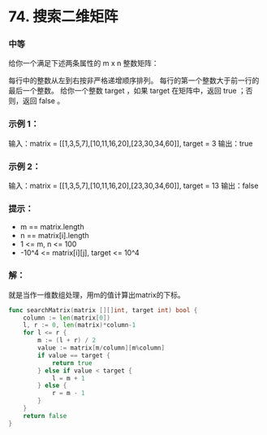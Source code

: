 # 74. 搜索二维矩阵

### 中等

给你一个满足下述两条属性的 m x n 整数矩阵：

每行中的整数从左到右按非严格递增顺序排列。
每行的第一个整数大于前一行的最后一个整数。
给你一个整数 target ，如果 target 在矩阵中，返回 true ；否则，返回 false 。

### 示例 1：

输入：matrix = [[1,3,5,7],[10,11,16,20],[23,30,34,60]], target = 3
输出：true

### 示例 2：

输入：matrix = [[1,3,5,7],[10,11,16,20],[23,30,34,60]], target = 13
输出：false

### 提示：
- m == matrix.length
- n == matrix[i].length
- 1 <= m, n <= 100
- -10^4 <= matrix[i][j], target <= 10^4

### 解：

就是当作一维数组处理，用m的值计算出matrix的下标。

```go
func searchMatrix(matrix [][]int, target int) bool {
	column := len(matrix[0])
	l, r := 0, len(matrix)*column-1
	for l <= r {
		m := (l + r) / 2
		value := matrix[m/column][m%column]
		if value == target {
			return true
		} else if value < target {
			l = m + 1
		} else {
			r = m - 1
		}
	}
	return false
}
```